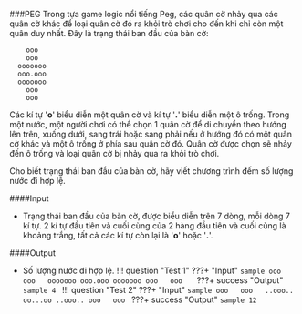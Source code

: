 ###PEG
Trong tựa game logic nổi tiếng Peg, các quân cờ nhảy qua các quân cờ khác để loại quân cờ đó ra khỏi trò chơi cho đến khi chỉ còn một quân duy nhất. 
Đây là trạng thái ban đầu của bàn cờ:

        ooo
        ooo
      ooooooo
      ooo.ooo
      ooooooo
        ooo
        ooo
 
Các kí tự '**o**' biểu diễn một quân cờ và kí tự '**.**' biểu diễn một ô trống. Trong một nước, một người chơi có thể chọn $1$ quân cờ để di chuyển theo hướng lên trên, xuống dưới, sang trái hoặc sang phải nếu ở hướng đó có một quân cờ khác và một ô trống ở phía sau quân cờ đó. Quân cờ được chọn sẽ nhảy đến ô trống và loại quân cờ bị nhảy qua ra khỏi trò chơi.

Cho biết trạng thái ban đầu của bàn cờ, hãy viết chương trình đếm số lượng nước đi hợp lệ.

####Input
 - Trạng thái ban đầu của bàn cờ, được biểu diễn trên $7$ dòng, mỗi dòng $7$ kí tự. $2$ kí tự đầu tiên và cuối cùng của $2$ hàng đầu tiên và cuối cùng là khoảng trắng, tất cả các kí tự còn lại là '**o**' hoặc '**.**'.

####Output
- Số lượng nước đi hợp lệ.
!!! question "Test 1"
    ???+ "Input"
        ```sample
          ooo  
          ooo  
        ooooooo
        ooo.ooo
        ooooooo
          ooo  
          ooo  
        ```
    ???+ success "Output"
        ```sample
        4
        ```
!!! question "Test 2"
    ???+ "Input"
        ```sample
          ooo  
          ooo  
        ..ooo..
        oo...oo
        ..ooo..
          ooo  
          ooo
        ```
    ???+ success "Output"
        ```sample
        12
        ```